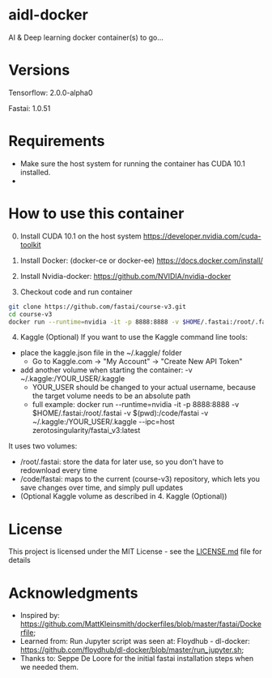 # aidl-docker
AI & Deep learning docker container(s) to go...

# Versions

Tensorflow: 2.0.0-alpha0

Fastai: 1.0.51

# Requirements

* Make sure the host system for running the container has CUDA 10.1 installed.
* 

# How to use this container

0. Install CUDA 10.1 on the host system
https://developer.nvidia.com/cuda-toolkit

1. Install Docker: (docker-ce or docker-ee)
https://docs.docker.com/install/

2. Install Nvidia-docker:
https://github.com/NVIDIA/nvidia-docker

3. Checkout code and run container
```bash
git clone https://github.com/fastai/course-v3.git
cd course-v3
docker run --runtime=nvidia -it -p 8888:8888 -v $HOME/.fastai:/root/.fastai -v $(pwd):/code/fastai --ipc=host zerotosingularity/fastai_v3:latest
```

4. Kaggle (Optional)
If you want to use the Kaggle command line tools:
* place the kaggle.json file in the ~/.kaggle/ folder
  * Go to Kaggle.com -> "My Account" -> "Create New API Token"
* add another volume when starting the container: -v ~/.kaggle:/YOUR_USER/.kaggle
  * YOUR_USER should be changed to your actual username, because the target volume needs to be an absolute path
  * full example: docker run --runtime=nvidia -it -p 8888:8888 -v $HOME/.fastai:/root/.fastai -v $(pwd):/code/fastai -v ~/.kaggle:/YOUR_USER/.kaggle --ipc=host zerotosingularity/fastai_v3:latest

It uses two volumes:
* /root/.fastai: store the data for later use, so you don't have to redownload every time
* /code/fastai: maps to the current (course-v3) repository, which lets you save changes over time, and simply pull updates
* (Optional Kaggle volume as described in 4. Kaggle (Optional))


# License

This project is licensed under the MIT License - see the [LICENSE.md](LICENSE.md) file for details

# Acknowledgments

- Inspired by: https://github.com/MattKleinsmith/dockerfiles/blob/master/fastai/Dockerfile;
- Learned from: Run Jupyter script was seen at: Floydhub - dl-docker: https://github.com/floydhub/dl-docker/blob/master/run_jupyter.sh;
- Thanks to: Seppe De Loore for the initial fastai installation steps when we needed them.

